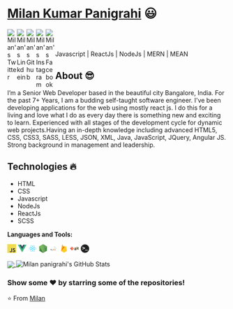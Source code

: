  # <a href="https://www.linkedin.com/in/milan-kumar-panigrahi-2a699b87">Milan Kumar Panigrahi</a> :smiley:
 
 <a href="https://twitter.com/MKPmilan">
  <img align="left" alt="Milan's Twitter" width="22px" src="https://cdn.jsdelivr.net/npm/simple-icons@v3/icons/twitter.svg" />
</a>
<a href="https://www.linkedin.com/in/milan-kumar-panigrahi-2a699b87">
  <img align="left" alt="Milan's Linkdein" width="22px" src="https://cdn.jsdelivr.net/npm/simple-icons@v3/icons/linkedin.svg" />
</a>
<a href="https://github.com/devmilan">
  <img align="left" alt="Milan's Github" width="22px" src="https://cdn.jsdelivr.net/npm/simple-icons@v3/icons/github.svg" />
</a>
<a href="https://www.instagram.com/milan.panigrahi">
  <img align="left" alt="Milan's Instagram" width="22px" src="https://cdn.jsdelivr.net/npm/simple-icons@v3/icons/instagram.svg" />
</a>
<a href="https://www.facebook.com/panigrahi.milan">
  <img align="left" alt="Milan's Facebook" width="22px" src="https://cdn.jsdelivr.net/npm/simple-icons@v3/icons/facebook.svg" />
</a>

<br/>
<br/>

Javascript | ReactJs | NodeJs | MERN | MEAN 

## About :sunglasses:
I’m a Senior Web Developer based in the beautiful city Bangalore, India. For the past 7+ Years, I am a budding self-taught software engineer. I've been developing applications for the web using mostly react js. I do this for a living and love what I do as every day there is something new and exciting to learn. Experienced with all stages of the development cycle for dynamic web projects.Having an in-depth knowledge including advanced HTML5, CSS, CSS3, SASS, LESS, JSON, XML, Java, JavaScript, JQuery, Angular JS. Strong background in management and leadership.

## Technologies :fire:
- HTML
- CSS
- Javascript
- NodeJs
- ReactJs
- SCSS

**Languages and Tools:**  

<code><img height="20" src="https://raw.githubusercontent.com/github/explore/80688e429a7d4ef2fca1e82350fe8e3517d3494d/topics/javascript/javascript.png"></code>
<code><img height="20" src="https://raw.githubusercontent.com/github/explore/80688e429a7d4ef2fca1e82350fe8e3517d3494d/topics/vue/vue.png"></code>
<code><img height="20" src="https://raw.githubusercontent.com/github/explore/80688e429a7d4ef2fca1e82350fe8e3517d3494d/topics/react/react.png"></code>
<code><img height="20" src="https://raw.githubusercontent.com/github/explore/80688e429a7d4ef2fca1e82350fe8e3517d3494d/topics/nodejs/nodejs.png"></code>
<code><img height="20" src="https://raw.githubusercontent.com/github/explore/80688e429a7d4ef2fca1e82350fe8e3517d3494d/topics/mysql/mysql.png"></code>
<code><img height="20" src="https://raw.githubusercontent.com/github/explore/80688e429a7d4ef2fca1e82350fe8e3517d3494d/topics/firebase/firebase.png"></code>
<code><img height="20" src="https://raw.githubusercontent.com/github/explore/80688e429a7d4ef2fca1e82350fe8e3517d3494d/topics/git/git.png"></code>
<code><img height="20" src="https://raw.githubusercontent.com/github/explore/80688e429a7d4ef2fca1e82350fe8e3517d3494d/topics/terminal/terminal.png"></code>


<a href="https://github.com/devmilan">
  <img align="center" src="https://github-readme-stats.vercel.app/api/top-langs/?username=devmilan&count_private=true&theme=radical" />
</a>

<img src="https://github-readme-stats.vercel.app/api?username=devmilan&&show_icons=true&count_private=true&theme=radical&line_height=27&v=5" alt="Milan panigrahi's GitHub Stats" />


<!-- <a href="https://github.com/ashwanisng/Covid-19-Data-Analysis"> -->
  <!-- Change the `github-readme-stats.anuraghazra1.vercel.app` to `github-readme-stats.vercel.app`  -->
  <!-- <img align="center" src="https://github-readme-stats.vercel.app/api/pin/?username=devmilan&repo=nested-routes-with-react-router-4&theme=radical" /> -->
<!-- </a>     -->



### Show some ❤️ by starring some of the repositories!

</div>

⭐️ From [Milan](https://github.com/devmilan)
